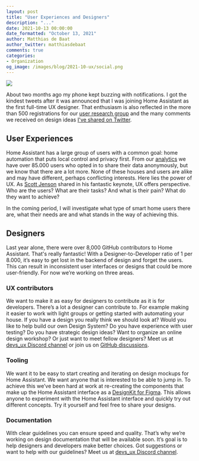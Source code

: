 ```yaml
---
layout: post
title: "User Experiences and Designers"
description: "..."
date: 2021-10-13 00:00:00
date_formatted: "October 13, 2021"
author: Matthias de Baat
author_twitter: matthiasdebaat
comments: true
categories:
- Organization
og_image: /images/blog/2021-10-ux/social.png
---
```


<img src='/images/blog/2021-10-ux/social.png' style='border: 0;box-shadow: none;'>

About two months ago my phone kept buzzing with notifications. I got the kindest tweets after it was announced that I was joining Home Assistant as the first full-time UX designer. That enthusiasm is also reflected in the more than 500 registrations for our [user research group](https://forms.gle/5NSabxHJ3qkp7Vke9) and the many comments we received on design ideas [I've shared on Twitter](https://twitter.com/matthiasdebaat).

## User Experiences
Home Assistant has a large group of users with a common goal: home automation that puts local control and privacy first. From our [analytics](https://analytics.home-assistant.io) we have over 85.000 users who opted in to share their data anonymously, but we know that there are a lot more. None of these houses and users are alike and may have different, perhaps conflicting interests. Here lies the power of UX. As [Scott Jenson](https://youtu.be/Mjup7Mrj7uU) shared in his fantastic keynote, UX offers perspective. Who are the users? What are their tasks? And what is their pain? What do they want to achieve?

In the coming period, I will investigate what type of smart home users there are, what their needs are and what stands in the way of achieving this.

## Designers
Last year alone, there were over 8,000 GitHub contributors to Home Assistant. That's really fantastic! With a Designer-to-Developer ratio of 1 per 8.000, it’s easy to get lost in the backend of design and forget the users. This can result in inconsistent user interfaces or designs that could be more user-friendly. For now we’re working on three areas.

### UX contributors
We want to make it as easy for designers to contribute as it is for developers. There’s a lot a designer can contribute to. For example making it easier to work with light groups or getting started with automating your house. If you have a design you really think we should look at? Would you like to help build our own Design System? Do you have experience with user testing? Do you have strategic design ideas? Want to organize an online design workshop? Or just want to meet fellow designers? Meet us at [devs_ux Discord channel](https://discord.gg/BPBc8rZ9) or join us on [GitHub discussions](https://github.com/home-assistant/frontend/discussions/10147).

### Tooling
We want it to be easy to start creating and iterating on design mockups for Home Assistant. We want anyone that is interested to be able to jump in. To achieve this we’ve been hard at work at re-creating the components that make up the Home Assistant interface as a [DesignKit for Figma](https://www.figma.com/community/file/967153512097289521/Home-Assistant-DesignKit). This allows anyone to experiment with the Home Assistant interface and quickly try out different concepts. Try it yourself and feel free to share your designs.

### Documentation
With clear guidelines you can ensure speed and quality. That’s why we’re working on design documentation that will be available soon. It’s goal is to help designers and developers make better choices. Got suggestions or want to help with our guidelines? Meet us at [devs_ux Discord channel](https://discord.gg/BPBc8rZ9).